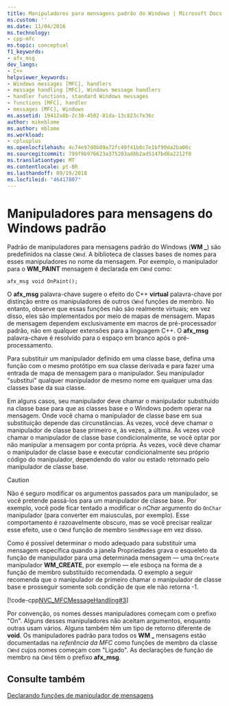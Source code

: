 ```yaml
---
title: Manipuladores para mensagens padrão do Windows | Microsoft Docs
ms.custom: ''
ms.date: 11/04/2016
ms.technology:
- cpp-mfc
ms.topic: conceptual
f1_keywords:
- afx_msg
dev_langs:
- C++
helpviewer_keywords:
- Windows messages [MFC], handlers
- message handling [MFC], Windows message handlers
- handler functions, standard Windows messages
- functions [MFC], handler
- messages [MFC], Windows
ms.assetid: 19412a8b-2c38-4502-81da-13c823c7e36c
author: mikeblome
ms.author: mblome
ms.workload:
- cplusplus
ms.openlocfilehash: 4c74e97d8b89a72fc49f41b8c7e1bf90da2ba06c
ms.sourcegitcommit: 799f9b976623a375203ad8b2ad5147bd6a2212f0
ms.translationtype: MT
ms.contentlocale: pt-BR
ms.lasthandoff: 09/19/2018
ms.locfileid: "46417807"
---
```

# <a name="handlers-for-standard-windows-messages"></a>Manipuladores para mensagens do Windows padrão

Padrão de manipuladores para mensagens padrão do Windows (**WM _**) são predefinidos na classe `CWnd`. A biblioteca de classes bases de nomes para esses manipuladores no nome da mensagem. Por exemplo, o manipulador para o **WM_PAINT** mensagem é declarada em `CWnd` como:

`afx_msg void OnPaint();`

O **afx_msg** palavra-chave sugere o efeito do C++ **virtual** palavra-chave por distinção entre os manipuladores de outros `CWnd` funções de membro. No entanto, observe que essas funções não são realmente virtuais; em vez disso, eles são implementados por meio de mapas de mensagem. Mapas de mensagem dependem exclusivamente em macros de pré-processador padrão, não em qualquer extensões para a linguagem C++. O **afx_msg** palavra-chave é resolvido para o espaço em branco após o pré-processamento.

Para substituir um manipulador definido em uma classe base, defina uma função com o mesmo protótipo em sua classe derivada e para fazer uma entrada de mapa de mensagem para o manipulador. Seu manipulador "substitui" qualquer manipulador de mesmo nome em qualquer uma das classes base da sua classe.

Em alguns casos, seu manipulador deve chamar o manipulador substituído na classe base para que as classes base e o Windows podem operar na mensagem. Onde você chama o manipulador de classe base em sua substituição depende das circunstâncias. Às vezes, você deve chamar o manipulador de classe base primeiro e, às vezes, a última. Às vezes você chamar o manipulador de classe base condicionalmente, se você optar por não manipular a mensagem por conta própria. Às vezes, você deve chamar o manipulador de classe base e executar condicionalmente seu próprio código do manipulador, dependendo do valor ou estado retornado pelo manipulador de classe base.

> [!CAUTION]
>  Não é seguro modificar os argumentos passados para um manipulador, se você pretende passá-los para um manipulador de classe base. Por exemplo, você pode ficar tentado a modificar o *nChar* argumento do `OnChar` manipulador (para converter em maiusculas, por exemplo). Esse comportamento é razoavelmente obscuro, mas se você precisar realizar esse efeito, use o `CWnd` função de membro `SendMessage` em vez disso.

Como é possível determinar o modo adequado para substituir uma mensagem específica quando a janela Propriedades grava o esqueleto da função de manipulador para uma determinada mensagem — uma `OnCreate` manipulador **WM_CREATE**, por exemplo — ele esboça na forma de a função de membro substituído recomendada. O exemplo a seguir recomenda que o manipulador de primeiro chamar o manipulador de classe base e prosseguir somente sob condição de que ele não retorna -1.

[!code-cpp[NVC_MFCMessageHandling#3](../mfc/codesnippet/cpp/handlers-for-standard-windows-messages_1.cpp)]

Por convenção, os nomes desses manipuladores começam com o prefixo "On". Alguns desses manipuladores não aceitam argumentos, enquanto outras usam vários. Alguns também têm um tipo de retorno diferente de **void**. Os manipuladores padrão para todos os **WM _** mensagens estão documentadas na *referência da MFC* como funções de membro da classe `CWnd` cujos nomes começam com "Ligado". As declarações de função de membro na `CWnd` têm o prefixo **afx_msg**.

## <a name="see-also"></a>Consulte também

[Declarando funções de manipulador de mensagens](../mfc/declaring-message-handler-functions.md)
